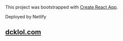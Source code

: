 
This project was bootstrapped with [Create React App](https://github.com/facebook/create-react-app).

Deployed by Netlify

## [dcklol.com](https://dcklol.com)

